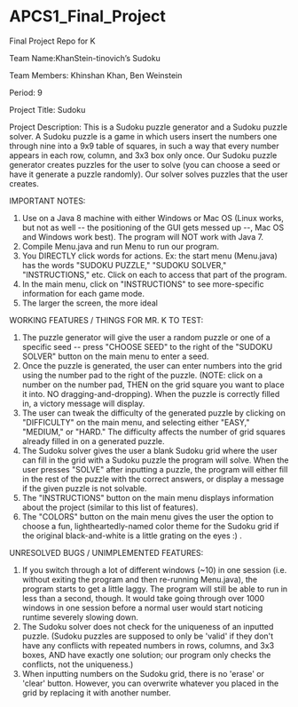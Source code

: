 # APCS1_Final_Project
Final Project Repo for K

Team Name:KhanStein-tinovich’s Sudoku

Team Members: Khinshan Khan, Ben Weinstein

Period: 9

Project Title: Sudoku

Project Description: This is a Sudoku puzzle generator and a Sudoku puzzle solver. A Sudoku puzzle is a game in which users insert the numbers one through nine into a 9x9 table of squares, in such a way that every number appears in each row, column, and 3x3 box only once. Our Sudoku puzzle generator creates puzzles for the user to solve (you can choose a seed or have it generate a puzzle randomly). Our solver solves puzzles that the user creates. 

IMPORTANT NOTES:
  1. Use on a Java 8 machine with either Windows or Mac OS (Linux works, but not as well -- the positioning of the GUI gets messed up --, Mac OS and Windows work best). The program will NOT work with Java 7.
  2. Compile Menu.java and run Menu to run our program. 
  3. You DIRECTLY click words for actions. Ex: the start menu (Menu.java) has the words "SUDOKU PUZZLE," "SUDOKU SOLVER," "INSTRUCTIONS," etc. Click on each to access that part of the program. 
  4. In the main menu, click on "INSTRUCTIONS" to see more-specific information for each game mode. 
  4. The larger the screen, the more ideal
  
WORKING FEATURES / THINGS FOR MR. K TO TEST:
  1. The puzzle generator will give the user a random puzzle or one of a specific seed -- press "CHOOSE SEED" to the right of the "SUDOKU SOLVER" button on the main menu to enter a seed. 
  2. Once the puzzle is generated, the user can enter numbers into the grid using the number pad to the right of the puzzle. (NOTE: click on a number on the number pad, THEN on the grid square you want to place it into. NO dragging-and-dropping). When the puzzle is correctly filled in, a victory message will display.
  3. The user can tweak the difficulty of the generated puzzle by clicking on "DIFFICULTY" on the main menu, and selecting either "EASY," "MEDIUM," or "HARD." The difficulty affects the number of grid squares already filled in on a generated puzzle.
  4. The Sudoku solver gives the user a blank Sudoku grid where the user can fill in the grid with a Sudoku puzzle the program will solve.  When the user presses "SOLVE" after inputting a puzzle, the program will either fill in the rest of the puzzle with the correct answers, or display a message if the given puzzle is not solvable. 
  5. The "INSTRUCTIONS" button on the main menu displays information about the project (similar to this list of features). 
  6. The "COLORS" button on the main menu gives the user the option to choose a fun, lightheartedly-named color theme for the Sudoku grid if the original black-and-white is a little grating on the eyes :) .
  
UNRESOLVED BUGS / UNIMPLEMENTED FEATURES:
  1. If you switch through a lot of different windows (~10) in one session (i.e. without exiting the program and then re-running Menu.java), the program starts to get a little laggy. The program will still be able to run in less than a second, though. It would take going through over 1000 windows in one session before a normal user would start noticing runtime severely slowing down. 
  2. The Sudoku solver does not check for the uniqueness of an inputted puzzle. (Sudoku puzzles are supposed to only be 'valid' if they don't have any conflicts with repeated numbers in rows, columns, and 3x3 boxes, AND have exactly one solution; our program only checks the conflicts, not the uniqueness.) 
  3. When inputting numbers on the Sudoku grid, there is no 'erase' or 'clear' button. However, you can overwrite whatever you placed in the grid by replacing it with another number.
  
